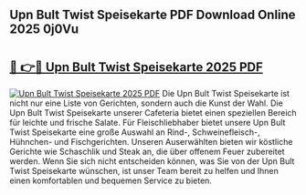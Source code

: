 ## Upn Bult Twist Speisekarte PDF Download Online 2025 0j0Vu

# <h2><a href="http://gcbcjc3.nevu.top/?p=Upn+Bult+Twist+Speisekarte">🔗 👉🔴 Upn Bult Twist Speisekarte 2025 PDF</a></h2>

[![Upn Bult Twist Speisekarte 2025 PDF](https://i.imgur.com/dBaPXMq.png)](http://gcbcjc3.nevu.top/?p=Upn+Bult+Twist+Speisekarte)
Die Upn Bult Twist Speisekarte ist nicht nur eine Liste von Gerichten, sondern auch die Kunst der Wahl. Die Upn Bult Twist Speisekarte unserer Cafeteria bietet einen speziellen Bereich für leichte und frische Salate. Für Fleischliebhaber bietet unsere Upn Bult Twist Speisekarte eine große Auswahl an Rind-, Schweinefleisch-, Hühnchen- und Fischgerichten. Unseren Auserwählten bieten wir köstliche Gerichte wie Schaschlik und Steak an, die über offenem Feuer zubereitet werden. Wenn Sie sich nicht entscheiden können, was Sie von der Upn Bult Twist Speisekarte wünschen, ist unser Team bereit zu helfen und Ihnen einen komfortablen und bequemen Service zu bieten.

